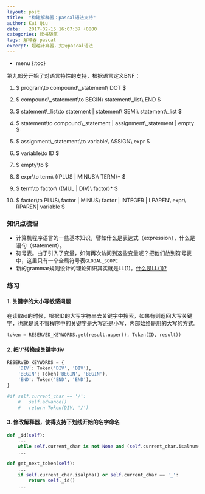 ```yaml
---
layout: post
title:  "构建解释器：pascal语法支持"
author: Kai Qiu
date:   2017-02-15 16:07:37 +0800
categories: 读书随笔
tags: 解释器 pascal
excerpt: 超越计算器，支持pascal语法
---
```


* menu
{:toc}

第九部分开始了对语言特性的支持，根据语言定义BNF：

1. $ program\to compound\\_statement\ DOT $

2. $ compound\\_statement\to BEGIN\ statement\\_list\ END $

3. $ statement\\_list\to statement \| statement\ SEMI\ statement\\_list $

4. $ statement\to compound\\_statement \| assignment\\_statement \| empty $

5. $ assignment\\_statement\to variable\ ASSIGN\ expr $

6. $ variable\to ID $

7. $ empty\to $

8. $ expr\to term\ ((PLUS \| MINUS)\ TERM)* $

9. $ term\to factor\ ((MUL \| DIV)\ factor)* $

10. $ factor\to PLUS\ factor \| MINUS\ factor \| INTEGER \| LPAREN\ expr\ RPAREN\| variable $

### 知识点梳理

- 计算机程序语言的一些基本知识，譬如什么是表达式（expression），什么是语句（statement）。
- 符号表。由于引入了变量，如何再次访问到这些变量呢？把他们放到符号表中，这里只有一个全局符号表`GLOBAL_SCOPE`
- 新的grammar规则设计的理论知识其实就是LL(1)。[什么是LL(1)?](/2016/11/22/编译器设计-文法与LL(1))

### 练习

#### 1. 关键字的大小写敏感问题

在读取id的时候，根据ID的大写字符串去关键字中搜索，如果有则返回大写关键字，也就是说不管程序中的关键字是大写还是小写，内部始终是用的大写的方式。

```python
token = RESERVED_KEYWORDS.get(result.upper(), Token(ID, result))
```

#### 2. 把'/'转换成关键字div

```python
RESERVED_KEYWORDS = {
    'DIV': Token('DIV', 'DIV'),        
    'BEGIN': Token('BEGIN', 'BEGIN'),
    'END': Token('END', 'END'),
}

#if self.current_char == '/':
    #   self.advance()
	#   return Token(DIV, '/')
```

#### 3. 修改解释器，使得支持下划线开始的名字命名

```python
def _id(self):
	...
	while self.current_char is not None and (self.current_char.isalnum() or self.current_char == '_'):
	...
	
def get_next_token(self):
	...
	if self.current_char.isalpha() or self.current_char == '_':
		return self._id()
	...
```
